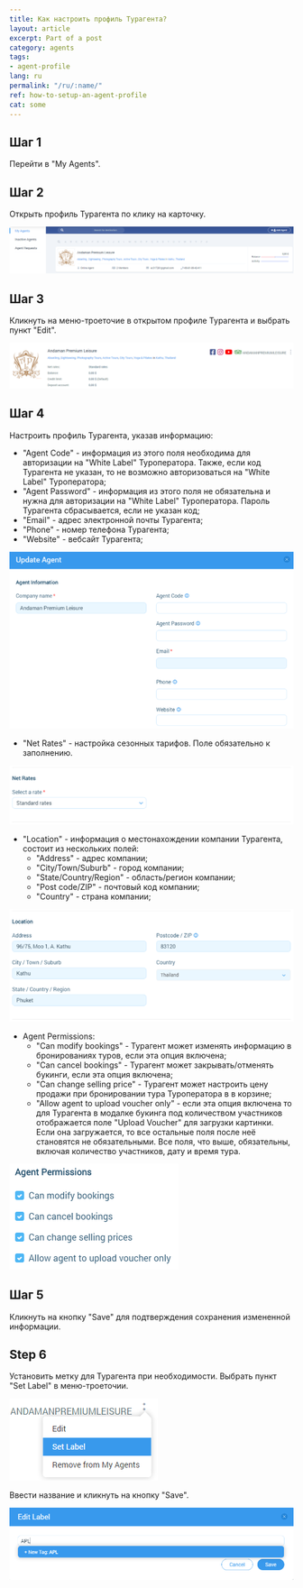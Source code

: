 ```yaml
---
title: Как настроить профиль Турагента?
layout: article
excerpt: Part of a post
category: agents
tags:
- agent-profile
lang: ru
permalink: "/ru/:name/"
ref: how-to-setup-an-agent-profile
cat: some
---
```



## **Шаг 1**

Перейти в "My Agents".

## **Шаг 2**

Открыть профиль Турагента по клику на карточку.

![How_to_setup_an_agent_profile1](/assets/images/how_to_setup_an_agent_profile1.png)

## **Шаг 3**

Кликнуть на меню-троеточие в открытом профиле Турагента и выбрать пункт "Edit".

![How_to_setup_an_agent_profile2](/assets/images/how_to_setup_an_agent_profile2.png)

## **Шаг 4**

Настроить профиль Турагента, указав информацию:
- "Agent Code" - информация из этого поля необходима для авторизации на "White Label" Туроператора. Также, если код Турагента не указан, то не возможно авторизоваться на "White Label" Туроператора;
- "Agent Password" - информация из этого поля не обязательна и нужна для авторизации на "White Label" Туроператора. Пароль Турагента сбрасывается, если не указан код;
- "Email" - адрес электронной почты Турагента;
- "Phone" - номер телефона Турагента;
- "Website" - вебсайт Турагента;

![How_to_setup_an_agent_profile3](/assets/images/how_to_setup_an_agent_profile3.png)

- "Net Rates" - настройка сезонных тарифов. Поле обязательно к заполнению.

![How_to_setup_an_agent_profile4](/assets/images/how_to_setup_an_agent_profile4.png)

- "Location" - информация о местонахождении компании Турагента, состоит из нескольких полей:
  - "Address" - адрес компании;
  - "City/Town/Suburb" - город компании;
  - "State/Country/Region" - область/регион компании;
  - "Post code/ZIP" - почтовый код компании;
  - "Country" - страна компании;
  
![How_to_setup_an_agent_profile5](/assets/images/how_to_setup_an_agent_profile5.png)

- Agent Permissions:
  - "Can modify bookings" - Турагент может изменять информацию в бронированиях туров, если эта опция включена;
  - "Can cancel bookings" - Турагент может закрывать/отменять букинги, если эта опция включена;
  - "Can change selling price" - Турагент может настроить цену продажи при бронировании тура Туроператора в в корзине;
  - "Allow agent to upload voucher only" - если эта опция включена то для Турагента в модалке букинга под количеством участников отображается поле "Upload Voucher" для загрузки картинки. Если она загружается, то все остальные поля после неё становятся не обязательными. Все поля, что выше, обязательны, включая количество участников, дату и время тура.
  
![How_to_setup_an_agent_profile6](/assets/images/how_to_setup_an_agent_profile6.png)
  
## **Шаг 5**
  
Кликнуть на кнопку "Save" для подтверждения сохранения измененной информации.

## **Step 6**

Установить метку для Турагента при необходимости. Выбрать пункт "Set Label" в меню-троеточии.

![How_to_setup_an_agent_profile7](/assets/images/how_to_setup_an_agent_profile7.png)

Ввести название и кликнуть на кнопку "Save".

![How_to_setup_an_agent_profile8](/assets/images/how_to_setup_an_agent_profile8.png)
